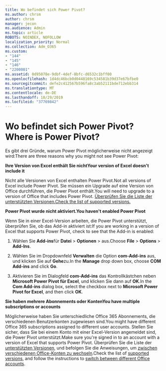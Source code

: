 ```yaml
---
title: Wo befindet sich Power Pivot?
ms.author: chrsm
author: chrsm
manager: jecon
ms.audience: Admin
ms.topic: article
ROBOTS: NOINDEX, NOFOLLOW
localization_priority: Normal
ms.collection: Adm_O365
ms.custom:
- "144"
- "145"
- "146"
- "2200001"
ms.assetid: 0d95078e-9dbf-4def-8bfc-d6532c1bff00
ms.openlocfilehash: 1d4dc46bcb0d0448169c534581b39d37e67bfbe0
ms.sourcegitcommit: defe2c412567b596fa8c3ab52111bde712ebb314
ms.translationtype: MT
ms.contentlocale: de-DE
ms.lasthandoff: 10/29/2019
ms.locfileid: "37769842"
---
```

# <a name="where-is-power-pivot"></a><span data-ttu-id="adc0e-102">Wo befindet sich Power Pivot?</span><span class="sxs-lookup"><span data-stu-id="adc0e-102">Where is Power Pivot?</span></span>

<span data-ttu-id="adc0e-103">Es gibt drei Gründe, warum Power Pivot möglicherweise nicht angezeigt wird:</span><span class="sxs-lookup"><span data-stu-id="adc0e-103">There are three reasons why you might not see Power Pivot:</span></span>
  
<span data-ttu-id="adc0e-104">**Ihre Version von Excel enthält Sie nicht**</span><span class="sxs-lookup"><span data-stu-id="adc0e-104">**Your version of Excel doesn't include it**</span></span>
  
<span data-ttu-id="adc0e-105">Nicht alle Versionen von Excel enthalten Power Pivot.</span><span class="sxs-lookup"><span data-stu-id="adc0e-105">Not all versions of Excel include Power Pivot.</span></span> <span data-ttu-id="adc0e-106">Sie müssen ein Upgrade auf eine Version von Office durchführen, die Power Pivot enthält.</span><span class="sxs-lookup"><span data-stu-id="adc0e-106">You will need to upgrade to a version of Office that includes Power Pivot.</span></span> [<span data-ttu-id="adc0e-107">Überprüfen Sie die Liste der unterstützten Versionen.</span><span class="sxs-lookup"><span data-stu-id="adc0e-107">Check the list of supported versions.</span></span>](https://support.office.com/article/aa64e217-4b6e-410b-8337-20b87e1c2a4b.aspx)
  
<span data-ttu-id="adc0e-108">**Power Pivot wurde nicht aktiviert.**</span><span class="sxs-lookup"><span data-stu-id="adc0e-108">**You haven't enabled Power Pivot**</span></span>
  
<span data-ttu-id="adc0e-109">Wenn Sie in einer Excel-Version arbeiten, die Power Pivot unterstützt, überprüfen Sie, ob das Add-in aktiviert ist:</span><span class="sxs-lookup"><span data-stu-id="adc0e-109">If you are working in a version of Excel that supports Power Pivot, check to see that the Add-in is enabled:</span></span>
  
1. <span data-ttu-id="adc0e-110">Wählen Sie **Add-ins**für **Datei** \> **Optionen** \> aus.</span><span class="sxs-lookup"><span data-stu-id="adc0e-110">Choose **File** \> **Options** \> **Add-Ins**.</span></span>

2. <span data-ttu-id="adc0e-111">Wählen Sie im Dropdownfeld **Verwalten** die Option **com-Add-ins** aus, und klicken Sie auf **Gehe**zu.</span><span class="sxs-lookup"><span data-stu-id="adc0e-111">In the **Manage** drop down box, choose **COM Add-ins** and click **Go**.</span></span>

3. <span data-ttu-id="adc0e-112">Aktivieren Sie im Dialogfeld **com-Add-ins** das Kontrollkästchen neben **Microsoft Power Pivot für Excel**, und klicken Sie dann auf **OK**.</span><span class="sxs-lookup"><span data-stu-id="adc0e-112">In the **Com Add-ins** dialog box, select the checkbox next to **Microsoft Power Pivot for Excel**, and then click **OK**.</span></span>

<span data-ttu-id="adc0e-113">**Sie haben mehrere Abonnements oder Konten**</span><span class="sxs-lookup"><span data-stu-id="adc0e-113">**You have multiple subscriptions or accounts**</span></span>
  
<span data-ttu-id="adc0e-114">Möglicherweise haben Sie unterschiedliche Office 365 Abonnements, die verschiedenen Benutzerkonten zugewiesen sind.</span><span class="sxs-lookup"><span data-stu-id="adc0e-114">You might have different Office 365 subscriptions assigned to different user accounts.</span></span> <span data-ttu-id="adc0e-115">Stellen Sie sicher, dass Sie bei einem Konto mit einer Excel-Version angemeldet sind, die Power Pivot unterstützt.</span><span class="sxs-lookup"><span data-stu-id="adc0e-115">Make sure you're signed in to an account with a version of Excel that supports Power Pivot.</span></span> <span data-ttu-id="adc0e-116">Überprüfen Sie die Liste der [unterstützten Versionen](https://support.office.com/article/aa64e217-4b6e-410b-8337-20b87e1c2a4b.aspx), und befolgen Sie die Anweisungen, um [zwischen verschiedenen Office-Konten zu wechseln](https://support.office.com/article/b9582171-fd1f-4284-9846-bdd72bb28426.aspx#BKMK_WebSwitchAccounts).</span><span class="sxs-lookup"><span data-stu-id="adc0e-116">Check the list of [supported versions](https://support.office.com/article/aa64e217-4b6e-410b-8337-20b87e1c2a4b.aspx), and follow the instructions to [switch between different Office accounts](https://support.office.com/article/b9582171-fd1f-4284-9846-bdd72bb28426.aspx#BKMK_WebSwitchAccounts).</span></span>
